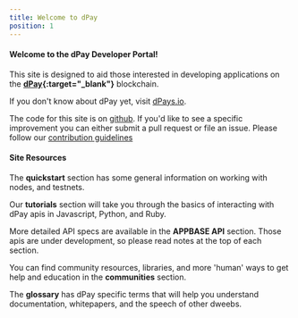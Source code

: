 ```yaml
---
title: Welcome to dPay
position: 1
---
```


#### Welcome to the dPay Developer Portal!

This site is designed to aid those interested in developing applications on the  **[dPay](http://dpays.io){:target="_blank"}** blockchain.

If you don't know about dPay yet, visit [dPays.io](https://dPays.io).

The code for this site is on [github](https://github.com/dpays/developer-docs). If you'd like to see a specific improvement
you can either submit a pull request or file an issue. Please follow our
[contribution guidelines](https://github.com/dpays/developer-docs/blob/master/CONTRIBUTING.md)



#### Site Resources

The **quickstart** section has some general information on working with nodes, and testnets.

Our **tutorials** section will take you through the basics of interacting with dPay apis in Javascript, Python, and Ruby.

More detailed API specs are available in the **APPBASE API** section. Those apis are under development, so please read
notes at the top of each section.

You can find community resources, libraries, and more 'human' ways to get help and education in the **communities** section.

The **glossary** has dPay specific terms that will help you understand documentation, whitepapers, and the speech of other dweebs.
